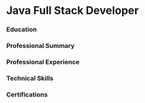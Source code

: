 # Java Full Stack Developer
### Education
### Professional Summary
### Professional Experience
### Technical Skills
### Certifications
